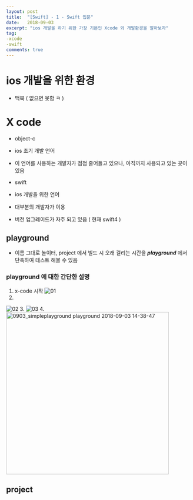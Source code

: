 ```yaml
---
layout: post
title:  "[Swift] - 1 - Swift 입문"
date:   2018-09-03
excerpt: "ios 개발을 하기 위한 가장 기본인 Xcode 와 개발환경을 알아보자"
tag:
-xcode
-swift
comments: true
---
```


# ios 개발을 위한 환경
- 맥북 ( 없으면 못함 ㅋ )

# X code

- object-c
 - ios 초기 개발 언어
 - 이 언어를 사용하는 개발자가 점점 줄어들고 있으나, 아직까지 사용되고 있는 곳이 있음

- swift
 - ios 개발을 위한 언어
 - 대부분의 개발자가 이용
 - 버전 업그레이드가 자주 되고 있음 ( 현재 swift4 )
 
## playground
- 이름 그대로 놀이터, project 에서 빌드 시 오래 걸리는 시간을 ***playground*** 에서 단축하여 테스트 해볼 수 있음

### playground 에 대한 간단한 설명
1. x-code 시작
![01](https://user-images.githubusercontent.com/39073993/44969894-1a83e800-af8a-11e8-91a0-91e3f27c811f.png)
2. 
![02](https://user-images.githubusercontent.com/39073993/44969896-1d7ed880-af8a-11e8-94fa-69c08e700284.png)
3.
![03](https://user-images.githubusercontent.com/39073993/44969898-1fe13280-af8a-11e8-9ab6-958fb4d7b53e.png)
4.
<img width="442" alt="0903_simpleplayground playground 2018-09-03 14-38-47" src="https://user-images.githubusercontent.com/39073993/44969902-240d5000-af8a-11e8-8f6c-b44e8b5e6e61.png">

## project
